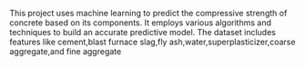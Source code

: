 This project  uses machine learning to predict the compressive strength of concrete based on its components.
It employs various algorithms and techniques to build an accurate predictive model.
The dataset includes features like cement,blast furnace slag,fly ash,water,superplasticizer,coarse aggregate,and fine aggregate

